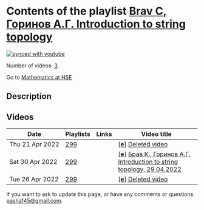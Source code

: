 # Contents of the playlist [Brav C, Горинов А.Г. Introduction to string topology](https://www.youtube.com/playlist?list=PLq3E5oubNNoB5sPK_OGDwLfZ3BWun1SRe)

[![synced with youtube](https://img.shields.io/github/last-commit/mathphysschool/mathphysschool.github.io/autoupdate1?label=synced%20with%20youtube)](https://github.com/mathphysschool/mathphysschool.github.io/commits/autoupdate1)

Number of videos: [3](#videos)

Go to [Mathematics at HSE](../README.md)

## Description



## Videos

|Date|Playlists|Links|Video title|
|---|---|---|---|
| Thu&nbsp;21&nbsp;Apr&nbsp;2022 | [299](../playlists/299 "Brav C, Горинов А.Г. Introduction to string topology") |  | [[**e**](https://studio.youtube.com/video/pCWkFBAKwA4/edit "Edit")] [Deleted video](https://www.youtube.com/watch?v=pCWkFBAKwA4&list=PLq3E5oubNNoB5sPK_OGDwLfZ3BWun1SRe "This video is unavailable.") |
| Sat&nbsp;30&nbsp;Apr&nbsp;2022 | [299](../playlists/299 "Brav C, Горинов А.Г. Introduction to string topology") |  | [[**e**](https://studio.youtube.com/video/RrIr3O4KP1o/edit "Edit")] [Брав К., Горинов А.Г. Introduction to string topology, 29.04.2022](https://www.youtube.com/watch?v=RrIr3O4KP1o&list=PLq3E5oubNNoB5sPK_OGDwLfZ3BWun1SRe) |
| Tue&nbsp;26&nbsp;Apr&nbsp;2022 | [299](../playlists/299 "Brav C, Горинов А.Г. Introduction to string topology") |  | [[**e**](https://studio.youtube.com/video/4hDCmJaS23k/edit "Edit")] [Deleted video](https://www.youtube.com/watch?v=4hDCmJaS23k&list=PLq3E5oubNNoB5sPK_OGDwLfZ3BWun1SRe "This video is unavailable.") |


 If you want to ask to update this page, or have any comments or questions: <pasha145@gmail.com>.